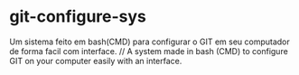 # git-configure-sys
Um sistema feito em bash(CMD) para configurar o GIT em seu computador de forma facil com interface. // A system made in bash (CMD) to configure GIT on your computer easily with an interface.
